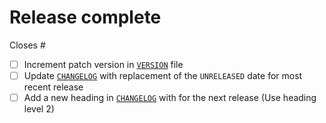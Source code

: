 # Release complete

Closes #<checklist issue>

* [ ] Increment patch version in [`VERSION`](https://github.com/infinyon/fluvio/blob/master/VERSION) file
* [ ] Update [`CHANGELOG`](https://github.com/infinyon/fluvio/blob/master/CHANGELOG.md) with replacement of the `UNRELEASED` date for most recent release
* [ ] Add a new heading in [`CHANGELOG`](https://github.com/infinyon/fluvio/blob/master/CHANGELOG.md) with for the next release (Use heading level 2)
